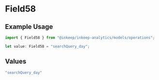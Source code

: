 # Field58

## Example Usage

```typescript
import { Field58 } from "@inkeep/inkeep-analytics/models/operations";

let value: Field58 = "searchQuery_day";
```

## Values

```typescript
"searchQuery_day"
```